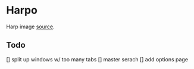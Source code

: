 # Harpo

Harp image [source](https://openclipart.org/detail/182170/harp). 

## Todo
[] split up windows w/ too many tabs
[] master serach
[] add options page
